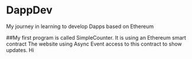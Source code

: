 # DappDev
My journey in learning to develop Dapps based on Ethereum

##My first program is called SimpleCounter.
It is using an Ethereum smart contract
The website using Async Event access to this contract to show updates.
Hi

